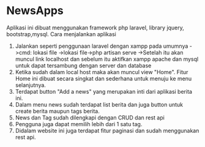 # NewsApps
Aplikasi ini dibuat menggunakan framework php laravel, library jquery, bootstrap,mysql.
Cara menjalankan aplikasi

1. Jalankan seperti penggunaan laravel dengan xampp pada umumnya 
    ->cmd: lokasi file
    ->lokasi file->php artisan serve 
    ->Setelah itu akan muncul link localhost dan sebelum itu aktifkan xampp apache dan mysql untuk dapat tersambung dengan server dan database
2. Ketika sudah dalam local host maka akan muncul view "Home". Fitur Home ini dibuat secara singkat dan sederhana untuk menuju ke menu selanjutnya.
3. Terdapat button "Add a news" yang merupakan inti dari aplikasi berita ini.
4. Dalam menu news sudah terdapat list berita dan juga button untuk create berita maupun tags berita.
5. News dan Tag sudah dilengkapi dengan CRUD dan rest api
6. Pengguna juga dapat memilih lebih dari 1 satu tag. 
7. Didalam website ini juga terdapat fitur paginasi dan sudah menggunakan rest api. 
